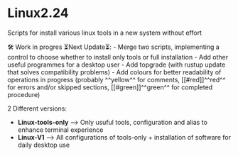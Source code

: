 # Linux2.24

Scripts for install various linux tools in a new system without effort

🛠️ Work in progres
⏳️Next Update⏳️:
	- Merge two scripts, implementing a control to choose whether to install only tools or full installation
	- Add other useful programmes for a desktop user
	- Add topgrade (with rustup update that solves compatibility problems)
	- Add colours for better readability of operations in progress (probably ^^yellow^^ for comments, [[#red]]^^red^^ for errors and/or skipped sections, [[#green]]^^green^^ for completed procedure)

2 Different versions:
- **Linux-tools-only** --> Only usuful tools, configuration and alias to enhance terminal experience
- **Linux-V1** --> All configurations of tools-only + installation of software for daily desktop use